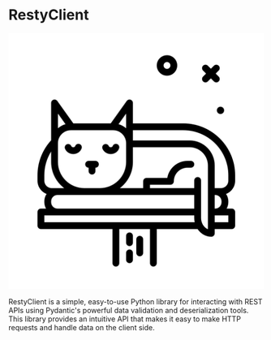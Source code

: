 # RestyClient

<p align="center">
<img src="docs/resty-cat.png" alt="resty lib logo"></img>
</p>

RestyClient is a simple, easy-to-use Python library for interacting with REST APIs using Pydantic's powerful data
validation and deserialization tools. This library provides an intuitive API that makes it easy to make HTTP requests
and handle data on the client side.
